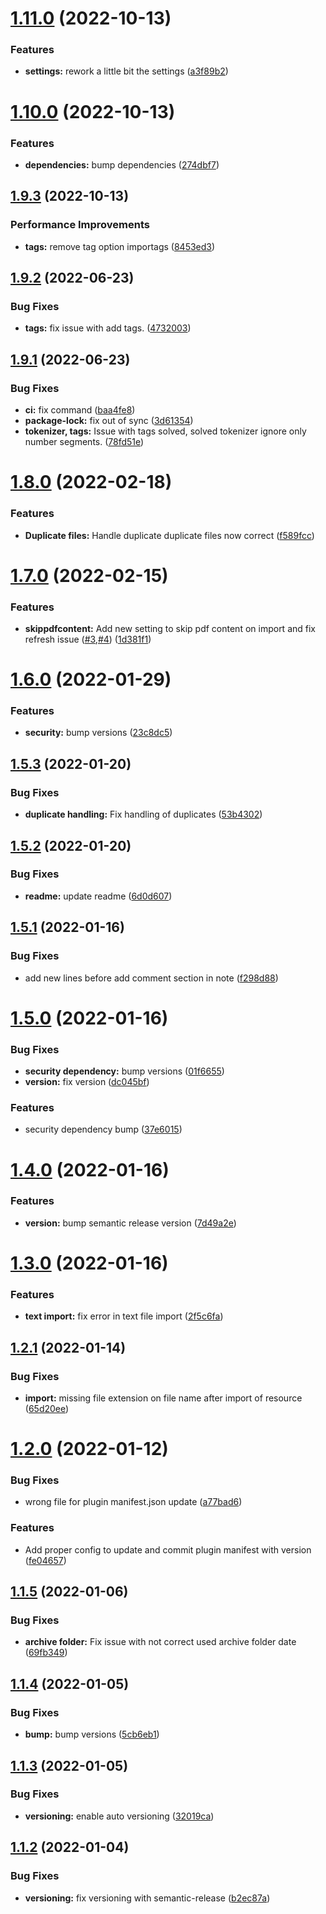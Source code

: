 # [1.11.0](https://github.com/makaanneo/joplin-plugin-athena/compare/v1.10.0...v1.11.0) (2022-10-13)


### Features

* **settings:** rework a little bit the settings ([a3f89b2](https://github.com/makaanneo/joplin-plugin-athena/commit/a3f89b2c30ea7cdafe9db4e5f2f59b923abf33f9))

# [1.10.0](https://github.com/makaanneo/joplin-plugin-athena/compare/v1.9.3...v1.10.0) (2022-10-13)


### Features

* **dependencies:** bump dependencies ([274dbf7](https://github.com/makaanneo/joplin-plugin-athena/commit/274dbf7b4e0e343d8876783fb75355b037d752ac))

## [1.9.3](https://github.com/makaanneo/joplin-plugin-athena/compare/v1.9.2...v1.9.3) (2022-10-13)


### Performance Improvements

* **tags:** remove tag option importags ([8453ed3](https://github.com/makaanneo/joplin-plugin-athena/commit/8453ed3e040cb91f0a46b74e258fcd7735da4e70))

## [1.9.2](https://github.com/makaanneo/joplin-plugin-athena/compare/v1.9.1...v1.9.2) (2022-06-23)


### Bug Fixes

* **tags:** fix issue with add tags. ([4732003](https://github.com/makaanneo/joplin-plugin-athena/commit/4732003719122aa43177a863319aaf7019dcb545))

## [1.9.1](https://github.com/makaanneo/joplin-plugin-athena/compare/v1.9.0...v1.9.1) (2022-06-23)


### Bug Fixes

* **ci:** fix command ([baa4fe8](https://github.com/makaanneo/joplin-plugin-athena/commit/baa4fe846f6f9ff54abe2fdba0535476ab8db4be))
* **package-lock:** fix out of sync ([3d61354](https://github.com/makaanneo/joplin-plugin-athena/commit/3d613541d9fa30705b3f7cc03cb641545f423691))
* **tokenizer, tags:** Issue with tags solved, solved tokenizer ignore only number segments. ([78fd51e](https://github.com/makaanneo/joplin-plugin-athena/commit/78fd51e101076215ca4100beedaaa7b82b0370b5))

# [1.8.0](https://github.com/makaanneo/joplin-plugin-athena/compare/v1.7.0...v1.8.0) (2022-02-18)


### Features

* **Duplicate files:** Handle duplicate duplicate files now correct ([f589fcc](https://github.com/makaanneo/joplin-plugin-athena/commit/f589fcc0737ce3c81acbc577f3c724be941b4f1c))

# [1.7.0](https://github.com/makaanneo/joplin-plugin-athena/compare/v1.6.0...v1.7.0) (2022-02-15)


### Features

* **skippdfcontent:** Add new setting to skip pdf content on import and fix refresh issue ([#3](https://github.com/makaanneo/joplin-plugin-athena/issues/3),[#4](https://github.com/makaanneo/joplin-plugin-athena/issues/4)) ([1d381f1](https://github.com/makaanneo/joplin-plugin-athena/commit/1d381f12c4505049d717d10b5d4a1f5044089acd))

# [1.6.0](https://github.com/makaanneo/joplin-plugin-athena/compare/v1.5.3...v1.6.0) (2022-01-29)


### Features

* **security:** bump versions ([23c8dc5](https://github.com/makaanneo/joplin-plugin-athena/commit/23c8dc5b28d98287955c751b75645fb018a7d59a))

## [1.5.3](https://github.com/makaanneo/joplin-plugin-athena/compare/v1.5.2...v1.5.3) (2022-01-20)


### Bug Fixes

* **duplicate handling:** Fix handling of duplicates ([53b4302](https://github.com/makaanneo/joplin-plugin-athena/commit/53b430224ae223f2a7050dcdd25aa813ec3e6330))

## [1.5.2](https://github.com/makaanneo/joplin-plugin-athena/compare/v1.5.1...v1.5.2) (2022-01-20)


### Bug Fixes

* **readme:** update readme ([6d0d607](https://github.com/makaanneo/joplin-plugin-athena/commit/6d0d6078acc156363f468d191f23d127f1ce3579))

## [1.5.1](https://github.com/makaanneo/joplin-plugin-athena/compare/v1.5.0...v1.5.1) (2022-01-16)


### Bug Fixes

* add new lines before add comment section in note ([f298d88](https://github.com/makaanneo/joplin-plugin-athena/commit/f298d8863dbc392ce5b9570aee54afcbf7c375ef))

# [1.5.0](https://github.com/makaanneo/joplin-plugin-athena/compare/v1.4.0...v1.5.0) (2022-01-16)


### Bug Fixes

* **security dependency:** bump versions ([01f6655](https://github.com/makaanneo/joplin-plugin-athena/commit/01f6655dc66370db533ba4079c6775784d6326db))
* **version:** fix version ([dc045bf](https://github.com/makaanneo/joplin-plugin-athena/commit/dc045bfc676af11b71c719db3690a7f1eba3d542))


### Features

* security dependency bump ([37e6015](https://github.com/makaanneo/joplin-plugin-athena/commit/37e601562b5b6451d082413bf63708de077405b7))

# [1.4.0](https://github.com/makaanneo/joplin-plugin-athena/compare/v1.3.0...v1.4.0) (2022-01-16)


### Features

* **version:** bump semantic release version ([7d49a2e](https://github.com/makaanneo/joplin-plugin-athena/commit/7d49a2eb9b7abc408c886b7c7b375162126dad5d))

# [1.3.0](https://github.com/makaanneo/joplin-plugin-athena/compare/v1.2.1...v1.3.0) (2022-01-16)


### Features

* **text import:** fix error in text file import ([2f5c6fa](https://github.com/makaanneo/joplin-plugin-athena/commit/2f5c6fac9b12277917db4959f5b1f9cf6e001148))

## [1.2.1](https://github.com/makaanneo/joplin-plugin-athena/compare/v1.2.0...v1.2.1) (2022-01-14)


### Bug Fixes

* **import:** missing file extension on file name after import of resource ([65d20ee](https://github.com/makaanneo/joplin-plugin-athena/commit/65d20eefe0f07bf4f60802c34262d8acbb54ec0b))

# [1.2.0](https://github.com/makaanneo/joplin-plugin-athena/compare/v1.1.5...v1.2.0) (2022-01-12)


### Bug Fixes

* wrong file for plugin manifest.json update ([a77bad6](https://github.com/makaanneo/joplin-plugin-athena/commit/a77bad67b86a5b2ede3772e2ece2d0b011bf5e37))


### Features

* Add proper config to update and commit plugin manifest with version ([fe04657](https://github.com/makaanneo/joplin-plugin-athena/commit/fe04657093d65d25783d9998a46f84f41dde66a8))

## [1.1.5](https://github.com/makaanneo/joplin-plugin-athena/compare/v1.1.4...v1.1.5) (2022-01-06)


### Bug Fixes

* **archive folder:** Fix issue with not correct used archive folder date ([69fb349](https://github.com/makaanneo/joplin-plugin-athena/commit/69fb34928fadb8b8c941e44b96ba3f3cc4dbc880))

## [1.1.4](https://github.com/makaanneo/joplin-plugin-athena/compare/v1.1.3...v1.1.4) (2022-01-05)


### Bug Fixes

* **bump:** bump versions ([5cb6eb1](https://github.com/makaanneo/joplin-plugin-athena/commit/5cb6eb1c73f8bdb1d83976ab8ddc40364e1e5a18))

## [1.1.3](https://github.com/makaanneo/joplin-plugin-athena/compare/v1.1.2...v1.1.3) (2022-01-05)


### Bug Fixes

* **versioning:** enable auto versioning ([32019ca](https://github.com/makaanneo/joplin-plugin-athena/commit/32019caf4ca7638a2b35efb852f136937dd879f5))

## [1.1.2](https://github.com/makaanneo/joplin-plugin-athena/compare/v1.1.1...v1.1.2) (2022-01-04)


### Bug Fixes

* **versioning:** fix versioning with semantic-release ([b2ec87a](https://github.com/makaanneo/joplin-plugin-athena/commit/b2ec87af7a6dedbdb2c96f437a3f58e1d4537ff5))
